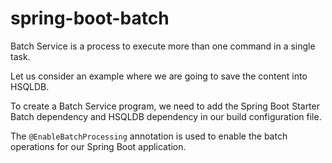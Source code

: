 # spring-boot-batch

Batch Service is a process to execute more than one command in a single task.

Let us consider an example where we are going to save the content into HSQLDB.

To create a Batch Service program, we need to add the Spring Boot Starter Batch dependency and HSQLDB dependency in our build configuration file.

The `@EnableBatchProcessing` annotation is used to enable the batch operations for our Spring Boot application.